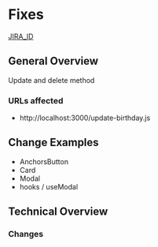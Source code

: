 # Fixes

[JIRA_ID](https://humandecode.atlassian.net/jira/software/c/projects/BDA/boards/25?modal=detail&selectedIssue=BDA-50)

## General Overview

Update and delete method

### URLs affected

- http://localhost:3000/update-birthday.js

## Change Examples

- AnchorsButton
- Card
- Modal
- hooks / useModal

## Technical Overview

### Changes
